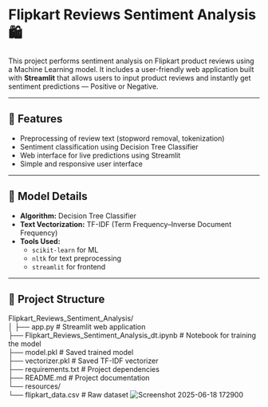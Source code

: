 # Flipkart Reviews Sentiment Analysis 🛍️

This project performs sentiment analysis on Flipkart product reviews using a Machine Learning model. It includes a user-friendly web application built with **Streamlit** that allows users to input product reviews and instantly get sentiment predictions — Positive or Negative.

---

## 🚀 Features

- Preprocessing of review text (stopword removal, tokenization)
- Sentiment classification using Decision Tree Classifier
- Web interface for live predictions using Streamlit
- Simple and responsive user interface

---

## 🧠 Model Details

- **Algorithm:** Decision Tree Classifier  
- **Text Vectorization:** TF-IDF (Term Frequency–Inverse Document Frequency)  
- **Tools Used:**  
  - `scikit-learn` for ML  
  - `nltk` for text preprocessing  
  - `streamlit` for frontend

---

## 📁 Project Structure
Flipkart_Reviews_Sentiment_Analysis/\
│
├── app.py # Streamlit web application\
├── Flipkart_Reviews_Sentiment_Analysis_dt.ipynb # Notebook for training the model\
├── model.pkl # Saved trained model\
├── vectorizer.pkl # Saved TF-IDF vectorizer\
├── requirements.txt # Project dependencies\
├── README.md # Project documentation\
└── resources/\
└── flipkart_data.csv # Raw dataset
![Screenshot 2025-06-18 172900](https://github.com/user-attachments/assets/12e9bc65-ef53-471d-b0ee-110e47211517)

